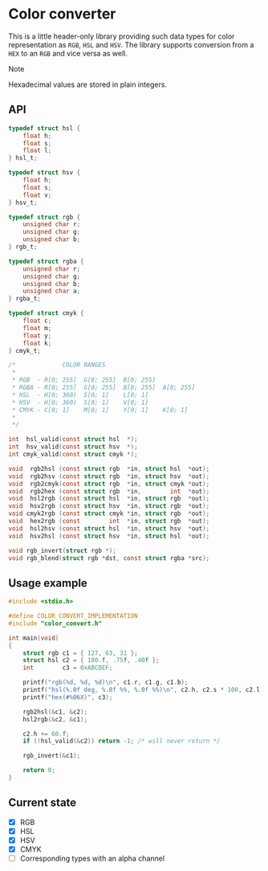 # Color converter

This is a little header-only library providing such data types for color
representation as ```RGB```, ```HSL``` and ```HSV```. The library supports
conversion from a ```HEX``` to an ```RGB``` and vice versa as well.

> [!NOTE]
> Hexadecimal values are stored in plain integers.

## API

```c
typedef struct hsl {
    float h;
    float s;
    float l;
} hsl_t;

typedef struct hsv {
    float h;
    float s;
    float v;
} hsv_t;

typedef struct rgb {
    unsigned char r;
    unsigned char g;
    unsigned char b;
} rgb_t;

typedef struct rgba {
    unsigned char r;
    unsigned char g;
    unsigned char b;
    unsigned char a;
} rgba_t;

typedef struct cmyk {
    float c;
    float m;
    float y;
    float k;
} cmyk_t;

/*             COLOR RANGES
 *
 * RGB  - R[0; 255]  G[0; 255]  B[0; 255]
 * RGBA - R[0; 255]  G[0; 255]  B[0; 255]  A[0; 255]
 * HSL  - H[0; 360)  S[0; 1]    L[0; 1]
 * HSV  - H[0; 360)  S[0; 1]    V[0; 1]
 * CMYK - C[0; 1]    M[0; 1]    Y[0; 1]    K[0; 1]
 *
 */

int  hsl_valid(const struct hsl  *);
int  hsv_valid(const struct hsv  *);
int cmyk_valid(const struct cmyk *);

void  rgb2hsl (const struct rgb  *in, struct hsl  *out);
void  rgb2hsv (const struct rgb  *in, struct hsv  *out);
void  rgb2cmyk(const struct rgb  *in, struct cmyk *out);
void  rgb2hex (const struct rgb  *in,        int  *out);
void  hsl2rgb (const struct hsl  *in, struct rgb  *out);
void  hsv2rgb (const struct hsv  *in, struct rgb  *out);
void cmyk2rgb (const struct cmyk *in, struct rgb  *out);
void  hex2rgb (const        int  *in, struct rgb  *out);
void  hsl2hsv (const struct hsl  *in, struct hsv  *out);
void  hsv2hsl (const struct hsv  *in, struct hsl  *out);

void rgb_invert(struct rgb *);
void rgb_blend(struct rgb *dst, const struct rgba *src);
```

## Usage example

```c
#include <stdio.h>

#define COLOR_CONVERT_IMPLEMENTATION
#include "color_convert.h"

int main(void)
{
    struct rgb c1 = { 127, 63, 31 };
    struct hsl c2 = { 180.f, .75f, .40f };
    int        c3 = 0xABCDEF;

    printf("rgb(%d, %d, %d)\n", c1.r, c1.g, c1.b);
    printf("hsl(%.0f deg, %.0f %%, %.0f %%)\n", c2.h, c2.s * 100, c2.l * 100);
    printf("hex(#%06X)", c3);

    rgb2hsl(&c1, &c2);
    hsl2rgb(&c2, &c1);

    c2.h += 60.f;
    if (!hsl_valid(&c2)) return -1; /* will never return */

    rgb_invert(&c1);

    return 0;
}
```

## Current state

- [x] RGB
- [x] HSL
- [x] HSV
- [x] CMYK
- [ ] Corresponding types with an alpha channel
